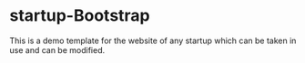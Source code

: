 # startup-Bootstrap

This is a demo template for the website of any startup which can be taken in 
use and can be modified.
